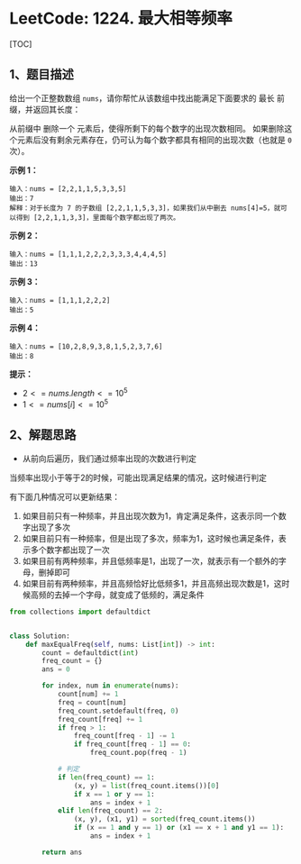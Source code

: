 # LeetCode: 1224. 最大相等频率

[TOC]

## 1、题目描述

给出一个正整数数组 `nums`，请你帮忙从该数组中找出能满足下面要求的 最长 前缀，并返回其长度：

从前缀中 删除一个 元素后，使得所剩下的每个数字的出现次数相同。
如果删除这个元素后没有剩余元素存在，仍可认为每个数字都具有相同的出现次数（也就是 `0` 次）。

 

**示例 1：**

```
输入：nums = [2,2,1,1,5,3,3,5]
输出：7
解释：对于长度为 7 的子数组 [2,2,1,1,5,3,3]，如果我们从中删去 nums[4]=5，就可以得到 [2,2,1,1,3,3]，里面每个数字都出现了两次。
```

**示例 2：**

```
输入：nums = [1,1,1,2,2,2,3,3,3,4,4,4,5]
输出：13
```


**示例 3：**

```
输入：nums = [1,1,1,2,2,2]
输出：5
```


**示例 4：**

```
输入：nums = [10,2,8,9,3,8,1,5,2,3,7,6]
输出：8
```

**提示：**

-   $2 <= nums.length <= 10^5$
-   $1 <= nums[i] <= 10^5$



## 2、解题思路

-   从前向后遍历，我们通过频率出现的次数进行判定

当频率出现小于等于2的时候，可能出现满足结果的情况，这时候进行判定

有下面几种情况可以更新结果：

1.  如果目前只有一种频率，并且出现次数为1，肯定满足条件，这表示同一个数字出现了多次
2.  如果目前只有一种频率，但是出现了多次，频率为1，这时候也满足条件，表示多个数字都出现了一次
3.  如果目前有两种频率，并且低频率是1，出现了一次，就表示有一个额外的字母，删掉即可
4.  如果目前有两种频率，并且高频恰好比低频多1，并且高频出现次数是1，这时候高频的去掉一个字母，就变成了低频的，满足条件



```python
from collections import defaultdict


class Solution:
    def maxEqualFreq(self, nums: List[int]) -> int:
        count = defaultdict(int)
        freq_count = {}
        ans = 0

        for index, num in enumerate(nums):
            count[num] += 1
            freq = count[num]
            freq_count.setdefault(freq, 0)
            freq_count[freq] += 1
            if freq > 1:
                freq_count[freq - 1] -= 1
                if freq_count[freq - 1] == 0:
                    freq_count.pop(freq - 1)

            # 判定
            if len(freq_count) == 1:
                (x, y) = list(freq_count.items())[0]
                if x == 1 or y == 1:
                    ans = index + 1
            elif len(freq_count) == 2:
                (x, y), (x1, y1) = sorted(freq_count.items())
                if (x == 1 and y == 1) or (x1 == x + 1 and y1 == 1):
                    ans = index + 1

        return ans
```


